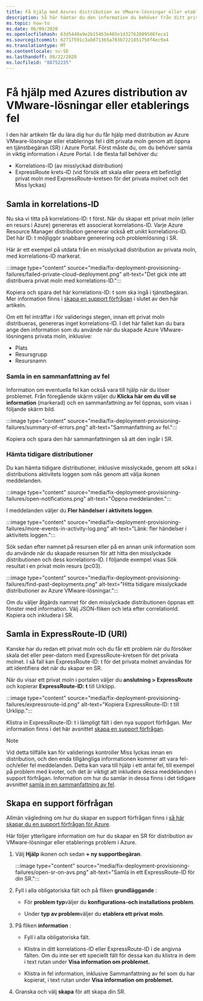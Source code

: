 ```yaml
---
title: Få hjälp med Azures distribution av VMware-lösningar eller etablerings fel
description: Så här hämtar du den information du behöver från ditt privata moln i Azure VMware-lösningen för att skicka en tjänstbegäran om distribution av Azure VMware-lösningar eller etablerings fel.
ms.topic: how-to
ms.date: 06/09/2020
ms.openlocfilehash: 63d5440a9e2b15463e465e1d32762889508feca1
ms.sourcegitcommit: 62717591c3ab871365a783b7221851758f4ec9a4
ms.translationtype: MT
ms.contentlocale: sv-SE
ms.lasthandoff: 08/22/2020
ms.locfileid: "88752235"
---
```

# <a name="get-help-with-azure-vmware-solution-deployment-or-provisioning-failures"></a>Få hjälp med Azures distribution av VMware-lösningar eller etablerings fel

I den här artikeln får du lära dig hur du får hjälp med distribution av Azure VMware-lösningar eller etablerings fel i ditt privata moln genom att öppna en tjänstbegäran (SR) i Azure Portal. Först måste du, om du behöver samla in viktig information i Azure Portal. I de flesta fall behöver du:

- Korrelations-ID (av misslyckad distribution)
- ExpressRoute krets-ID (vid försök att skala eller peera ett befintligt privat moln med ExpressRoute-kretsen för det privata molnet och det Miss lyckas)

## <a name="collect-the-correlation-id"></a>Samla in korrelations-ID
 
Nu ska vi titta på korrelations-ID: t först. När du skapar ett privat moln (eller en resurs i Azure) genereras ett associerat korrelations-ID. Varje Azure Resource Manager distribution genererar också ett unikt korrelations-ID. Det här ID: t möjliggör snabbare generering och problemlösning i SR. 
 
Här är ett exempel på utdata från en misslyckad distribution av privata moln, med korrelations-ID markerat.

:::image type="content" source="media/fix-deployment-provisioning-failures/failed-private-cloud-deployment.png" alt-text="Det gick inte att distribuera privat moln med korrelations-ID.":::

Kopiera och spara det här korrelations-ID: t som ska ingå i tjänstbegäran. Mer information finns i [skapa en support förfrågan](#create-your-support-request) i slutet av den här artikeln.

Om ett fel inträffar i för validerings stegen, innan ett privat moln distribueras, genereras inget korrelations-ID. I det här fallet kan du bara ange den information som du använde när du skapade Azure VMware-lösningens privata moln, inklusive:

- Plats
- Resursgrupp
- Resursnamn
 
### <a name="collect-a-summary-of-errors"></a>Samla in en sammanfattning av fel

Information om eventuella fel kan också vara till hjälp när du löser problemet. Från föregående skärm väljer du **Klicka här om du vill se information** (markerad) och en sammanfattning av fel öppnas, som visas i följande skärm bild.
 
 :::image type="content" source="media/fix-deployment-provisioning-failures/summary-of-errors.png" alt-text="Sammanfattning av fel.":::

Kopiera och spara den här sammanfattningen så att den ingår i SR.
 
### <a name="retrieve-past-deployments"></a>Hämta tidigare distributioner

Du kan hämta tidigare distributioner, inklusive misslyckade, genom att söka i distributions aktivitets loggen som nås genom att välja ikonen meddelanden.

:::image type="content" source="media/fix-deployment-provisioning-failures/open-notifications.png" alt-text="Öppna meddelanden.":::

I meddelanden väljer du **Fler händelser i aktivitets loggen**.

:::image type="content" source="media/fix-deployment-provisioning-failures/more-events-in-activity-log.png" alt-text="Länk: fler händelser i aktivitets loggen.":::

Sök sedan efter namnet på resursen eller på en annan unik information som du använde när du skapade resursen för att hitta den misslyckade distributionen och dess korrelations-ID. I följande exempel visas Sök resultat i en privat moln resurs (pc03).
 
:::image type="content" source="media/fix-deployment-provisioning-failures/find-past-deployments.png" alt-text="Hitta tidigare misslyckade distributioner av Azure VMware-lösningar.":::
 
Om du väljer åtgärds namnet för den misslyckade distributionen öppnas ett fönster med information. Välj JSON-fliken och leta efter correlationId. Kopiera och inkludera i SR. 
 
## <a name="collect-the-expressroute-id-uri"></a>Samla in ExpressRoute-ID (URI)
 
Kanske har du redan ett privat moln och du får ett problem när du försöker skala det eller peer-datorn med ExpressRoute-kretsen för det privata molnet. I så fall kan ExpressRoute-ID: t för det privata molnet användas för att identifiera det när du skapar en SR.

När du visar ett privat moln i portalen väljer du **anslutning > ExpressRoute** och kopierar **ExpressRoute-ID: t** till Urklipp.
 
:::image type="content" source="media/fix-deployment-provisioning-failures/expressroute-id.png" alt-text="Kopiera ExpressRoute-ID: t till Urklipp."::: 
 
Klistra in ExpressRoute-ID: t i lämpligt fält i den nya support förfrågan. Mer information finns i det här avsnittet [skapa en support förfrågan](#create-your-support-request).
 
> [!NOTE]
> Vid detta tillfälle kan för validerings kontroller Miss lyckas innan en distribution, och den enda tillgängliga informationen kommer att vara fel-och/eller fel meddelanden. Detta kan vara till hjälp i ett antal fel, till exempel på problem med kvoter, och det är viktigt att inkludera dessa meddelanden i support förfrågan. Information om hur du samlar in dessa finns i det tidigare avsnittet [samla in en sammanfattning av fel](#collect-a-summary-of-errors).

## <a name="create-your-support-request"></a>Skapa en support förfrågan

Allmän vägledning om hur du skapar en support förfrågan finns i [så här skapar du en support förfrågan för Azure](../azure-portal/supportability/how-to-create-azure-support-request.md). 

Här följer ytterligare information om hur du skapar en SR för distribution av VMware-lösningar eller etablerings problem i Azure.

1. Välj **Hjälp** ikonen och sedan **+ ny supportbegäran**.

    :::image type="content" source="media/fix-deployment-provisioning-failures/open-sr-on-avs.png" alt-text="Samla in ett ExpressRoute-ID för din SR.":::

2. Fyll i alla obligatoriska fält och på fliken **grundläggande** :

    - För **problem typ**väljer du **konfigurations-och installations problem**.

    - Under **typ av problem**väljer du **etablera ett privat moln**.

3. På fliken **information** :

    - Fyll i alla obligatoriska fält.

    - Klistra in ditt korrelations-ID eller ExpressRoute-ID i de angivna fälten. Om du inte ser ett speciellt fält för dessa kan du klistra in dem i text rutan under **Visa information om problemet.**

    - Klistra in fel information, inklusive Sammanfattning av fel som du har kopierat, i text rutan under **Visa information om problemet.**

4. Granska och välj **skapa** för att skapa din SR.
